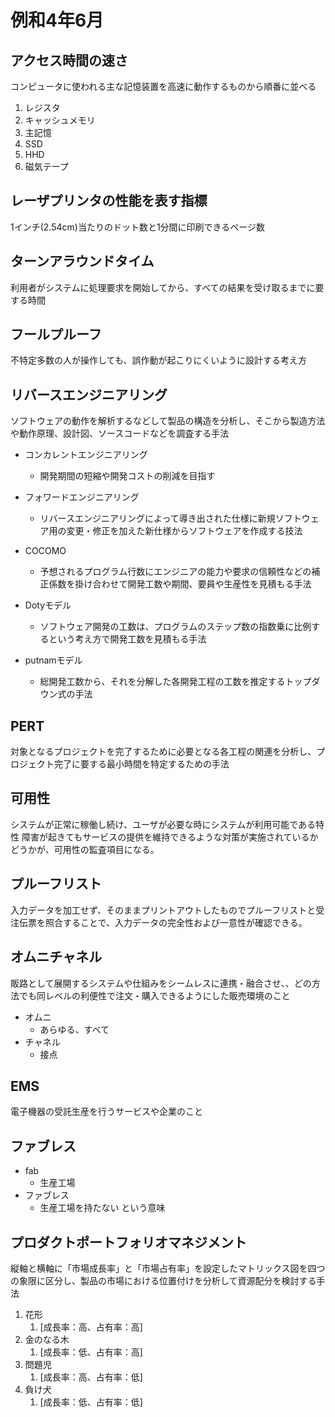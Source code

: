 # 例和4年6月
## アクセス時間の速さ
コンピュータに使われる主な記憶装置を高速に動作するものから順番に並べる
1. レジスタ
2. キャッシュメモリ
3. 主記憶
4. SSD
5. HHD
6. 磁気テープ


## レーザプリンタの性能を表す指標
1インチ(2.54cm)当たりのドット数と1分間に印刷できるページ数


## ターンアラウンドタイム
利用者がシステムに処理要求を開始してから、すべての結果を受け取るまでに要する時間


## フールプルーフ
不特定多数の人が操作しても、誤作動が起こりにくいように設計する考え方


## リバースエンジニアリング
ソフトウェアの動作を解析するなどして製品の構造を分析し、そこから製造方法や動作原理、設計図、ソースコードなどを調査する手法

- コンカレントエンジニアリング
  - 開発期間の短縮や開発コストの削減を目指す
- フォワードエンジニアリング
  - リバースエンジニアリングによって導き出された仕様に新規ソフトウェア用の変更・修正を加えた新仕様からソフトウェアを作成する技法

- COCOMO
  - 予想されるプログラム行数にエンジニアの能力や要求の信頼性などの補正係数を掛け合わせて開発工数や期間、要員や生産性を見積もる手法

- Dotyモデル
  - ソフトウェア開発の工数は、プログラムのステップ数の指数乗に比例するという考え方で開発工数を見積もる手法

- putnamモデル
  - 総開発工数から、それを分解した各開発工程の工数を推定するトップダウン式の手法


## PERT
対象となるプロジェクトを完了するために必要となる各工程の関連を分析し、プロジェクト完了に要する最小時間を特定するための手法


## 可用性
システムが正常に稼働し続け、ユーザが必要な時にシステムが利用可能である特性
障害が起きてもサービスの提供を維持できるような対策が実施されているかどうかが、可用性の監査項目になる。


## プルーフリスト
入力データを加工せず、そのままプリントアウトしたものでプルーフリストと受注伝票を照合することで、入力データの完全性および一意性が確認できる。


## オムニチャネル
販路として展開するシステムや仕組みをシームレスに連携・融合させ、、どの方法でも同レベルの利便性で注文・購入できるようにした販売環境のこと
- オムニ
  - あらゆる、すべて
- チャネル
  - 接点


## EMS
電子機器の受託生産を行うサービスや企業のこと


## ファブレス
- fab
  - 生産工場
- ファブレス
  - 生産工場を持たない という意味


## プロダクトポートフォリオマネジメント
縦軸と横軸に「市場成長率」と「市場占有率」を設定したマトリックス図を四つの象限に区分し、製品の市場における位置付けを分析して資源配分を検討する手法
1. 花形
   1. [成長率：高、占有率：高]
2. 金のなる木
   1. [成長率：低、占有率：高]
3. 問題児
   1. [成長率：高、占有率：低]
4. 負け犬
   1. [成長率：低、占有率：低]
